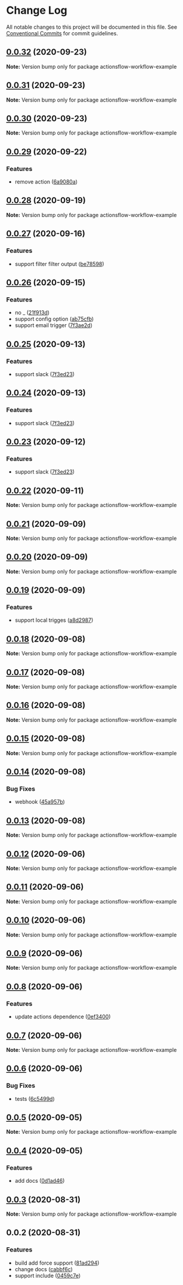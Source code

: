 # Change Log

All notable changes to this project will be documented in this file.
See [Conventional Commits](https://conventionalcommits.org) for commit guidelines.

## [0.0.32](https://github.com/actionsflow/actionsflow/compare/actionsflow-workflow-example@0.0.31...actionsflow-workflow-example@0.0.32) (2020-09-23)

**Note:** Version bump only for package actionsflow-workflow-example

## [0.0.31](https://github.com/actionsflow/actionsflow/compare/actionsflow-workflow-example@0.0.30...actionsflow-workflow-example@0.0.31) (2020-09-23)

**Note:** Version bump only for package actionsflow-workflow-example

## [0.0.30](https://github.com/actionsflow/actionsflow/compare/actionsflow-workflow-example@0.0.29...actionsflow-workflow-example@0.0.30) (2020-09-23)

**Note:** Version bump only for package actionsflow-workflow-example

## [0.0.29](https://github.com/actionsflow/actionsflow/compare/actionsflow-workflow-example@0.0.28...actionsflow-workflow-example@0.0.29) (2020-09-22)

### Features

- remove action ([6a9080a](https://github.com/actionsflow/actionsflow/commit/6a9080a4e6254a95e34316caa4122022d7b8f4be))

## [0.0.28](https://github.com/actionsflow/actionsflow/compare/actionsflow-workflow-example@0.0.27...actionsflow-workflow-example@0.0.28) (2020-09-19)

**Note:** Version bump only for package actionsflow-workflow-example

## [0.0.27](https://github.com/actionsflow/actionsflow/compare/actionsflow-workflow-example@0.0.26...actionsflow-workflow-example@0.0.27) (2020-09-16)

### Features

- support filter filter output ([be78598](https://github.com/actionsflow/actionsflow/commit/be785983194a4b7406dcc4e12726ff23e941ce5c))

## [0.0.26](https://github.com/actionsflow/actionsflow/compare/actionsflow-workflow-example@0.0.25...actionsflow-workflow-example@0.0.26) (2020-09-15)

### Features

- no \_ ([21f913d](https://github.com/actionsflow/actionsflow/commit/21f913ddc3fb95aec299b5d60e5bdcd6d0299a2d))
- support config option ([ab75cfb](https://github.com/actionsflow/actionsflow/commit/ab75cfbcb59fffb6f007d96cc2f6665015632109))
- support email trigger ([7f3ae2d](https://github.com/actionsflow/actionsflow/commit/7f3ae2d35e839eb5e87d35c4d57beb6e9cf03a0e))

## [0.0.25](https://github.com/actionsflow/actionsflow/compare/actionsflow-workflow-example@0.0.22...actionsflow-workflow-example@0.0.25) (2020-09-13)

### Features

- support slack ([7f3ed23](https://github.com/actionsflow/actionsflow/commit/7f3ed23d4c9cd4d1845bf6bd00692726ad6543f5))

## [0.0.24](https://github.com/actionsflow/actionsflow/compare/actionsflow-workflow-example@0.0.22...actionsflow-workflow-example@0.0.24) (2020-09-13)

### Features

- support slack ([7f3ed23](https://github.com/actionsflow/actionsflow/commit/7f3ed23d4c9cd4d1845bf6bd00692726ad6543f5))

## [0.0.23](https://github.com/actionsflow/actionsflow/compare/actionsflow-workflow-example@0.0.22...actionsflow-workflow-example@0.0.23) (2020-09-12)

### Features

- support slack ([7f3ed23](https://github.com/actionsflow/actionsflow/commit/7f3ed23d4c9cd4d1845bf6bd00692726ad6543f5))

## [0.0.22](https://github.com/actionsflow/actionsflow/compare/actionsflow-workflow-example@0.0.21...actionsflow-workflow-example@0.0.22) (2020-09-11)

**Note:** Version bump only for package actionsflow-workflow-example

## [0.0.21](https://github.com/actionsflow/actionsflow/compare/actionsflow-workflow-example@0.0.20...actionsflow-workflow-example@0.0.21) (2020-09-09)

**Note:** Version bump only for package actionsflow-workflow-example

## [0.0.20](https://github.com/actionsflow/actionsflow/compare/actionsflow-workflow-example@0.0.19...actionsflow-workflow-example@0.0.20) (2020-09-09)

**Note:** Version bump only for package actionsflow-workflow-example

## [0.0.19](https://github.com/actionsflow/actionsflow/compare/actionsflow-workflow-example@0.0.18...actionsflow-workflow-example@0.0.19) (2020-09-09)

### Features

- support local trigges ([a8d2987](https://github.com/actionsflow/actionsflow/commit/a8d29876930cffd9635a0e6052d918295ddbb24c))

## [0.0.18](https://github.com/actionsflow/actionsflow/compare/actionsflow-workflow-example@0.0.17...actionsflow-workflow-example@0.0.18) (2020-09-08)

**Note:** Version bump only for package actionsflow-workflow-example

## [0.0.17](https://github.com/actionsflow/actionsflow/compare/actionsflow-workflow-example@0.0.16...actionsflow-workflow-example@0.0.17) (2020-09-08)

**Note:** Version bump only for package actionsflow-workflow-example

## [0.0.16](https://github.com/actionsflow/actionsflow/compare/actionsflow-workflow-example@0.0.15...actionsflow-workflow-example@0.0.16) (2020-09-08)

**Note:** Version bump only for package actionsflow-workflow-example

## [0.0.15](https://github.com/actionsflow/actionsflow/compare/actionsflow-workflow-example@0.0.14...actionsflow-workflow-example@0.0.15) (2020-09-08)

**Note:** Version bump only for package actionsflow-workflow-example

## [0.0.14](https://github.com/actionsflow/actionsflow/compare/actionsflow-workflow-example@0.0.13...actionsflow-workflow-example@0.0.14) (2020-09-08)

### Bug Fixes

- webhook ([45a957b](https://github.com/actionsflow/actionsflow/commit/45a957b85f027c4d106bd4fde153b31684d73fcb))

## [0.0.13](https://github.com/actionsflow/actionsflow/compare/actionsflow-workflow-example@0.0.12...actionsflow-workflow-example@0.0.13) (2020-09-08)

**Note:** Version bump only for package actionsflow-workflow-example

## [0.0.12](https://github.com/actionsflow/actionsflow/compare/actionsflow-workflow-example@0.0.11...actionsflow-workflow-example@0.0.12) (2020-09-06)

**Note:** Version bump only for package actionsflow-workflow-example

## [0.0.11](https://github.com/actionsflow/actionsflow/compare/actionsflow-workflow-example@0.0.10...actionsflow-workflow-example@0.0.11) (2020-09-06)

**Note:** Version bump only for package actionsflow-workflow-example

## [0.0.10](https://github.com/actionsflow/actionsflow/compare/actionsflow-workflow-example@0.0.9...actionsflow-workflow-example@0.0.10) (2020-09-06)

**Note:** Version bump only for package actionsflow-workflow-example

## [0.0.9](https://github.com/actionsflow/actionsflow/compare/actionsflow-workflow-example@0.0.8...actionsflow-workflow-example@0.0.9) (2020-09-06)

**Note:** Version bump only for package actionsflow-workflow-example

## [0.0.8](https://github.com/actionsflow/actionsflow/compare/actionsflow-workflow-example@0.0.7...actionsflow-workflow-example@0.0.8) (2020-09-06)

### Features

- update actions dependence ([0ef3400](https://github.com/actionsflow/actionsflow/commit/0ef3400a745171f64c475a7d197cea8322260685))

## [0.0.7](https://github.com/actionsflow/actionsflow/compare/actionsflow-workflow-example@0.0.6...actionsflow-workflow-example@0.0.7) (2020-09-06)

**Note:** Version bump only for package actionsflow-workflow-example

## [0.0.6](https://github.com/actionsflow/actionsflow/compare/actionsflow-workflow-example@0.0.5...actionsflow-workflow-example@0.0.6) (2020-09-06)

### Bug Fixes

- tests ([6c5499d](https://github.com/actionsflow/actionsflow/commit/6c5499d4b56efd98672462b67216b27da3c0484d))

## [0.0.5](https://github.com/actionsflow/actionsflow/compare/actionsflow-workflow-example@0.0.4...actionsflow-workflow-example@0.0.5) (2020-09-05)

**Note:** Version bump only for package actionsflow-workflow-example

## [0.0.4](https://github.com/actionsflow/actionsflow/compare/actionsflow-workflow-example@0.0.3...actionsflow-workflow-example@0.0.4) (2020-09-05)

### Features

- add docs ([0d1ad46](https://github.com/actionsflow/actionsflow/commit/0d1ad468725b9da5c87e79b242b70e3c51f7ea68))

## [0.0.3](https://github.com/actionsflow/actionsflow/compare/actionsflow-workflow-example@0.0.2...actionsflow-workflow-example@0.0.3) (2020-08-31)

**Note:** Version bump only for package actionsflow-workflow-example

## 0.0.2 (2020-08-31)

### Features

- build add force support ([81ad294](https://github.com/actionsflow/actionsflow/commit/81ad294863f72cbc4478f61eada5547b53e3fca3))
- change docs ([cabbf6c](https://github.com/actionsflow/actionsflow/commit/cabbf6c98fe4db9995a162446b9760dd2888021c))
- support include ([0459c7e](https://github.com/actionsflow/actionsflow/commit/0459c7e08f549259e87fb6acceb092d370f4cb76))
